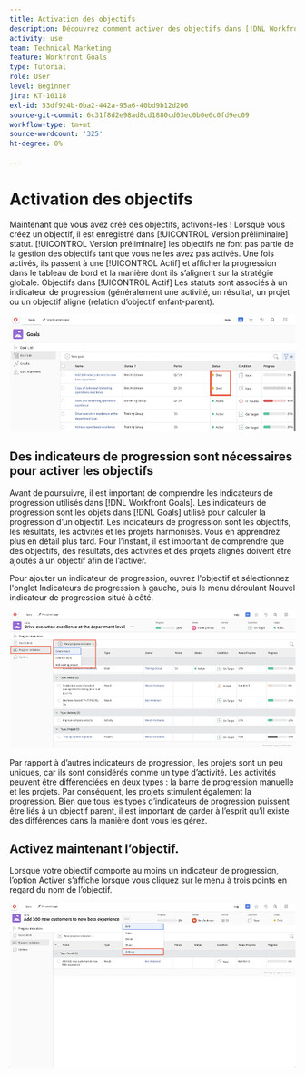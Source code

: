 ```yaml
---
title: Activation des objectifs
description: Découvrez comment activer des objectifs dans [!DNL Workfront Goals] une fois que vous les avez créés.
activity: use
team: Technical Marketing
feature: Workfront Goals
type: Tutorial
role: User
level: Beginner
jira: KT-10118
exl-id: 53df924b-0ba2-442a-95a6-40bd9b12d206
source-git-commit: 6c31f8d2e98ad8cd1880cd03ec0b0e6c0fd9ec09
workflow-type: tm+mt
source-wordcount: '325'
ht-degree: 0%

---
```


# Activation des objectifs

Maintenant que vous avez créé des objectifs, activons-les ! Lorsque vous créez un objectif, il est enregistré dans [!UICONTROL Version préliminaire] statut. [!UICONTROL Version préliminaire] les objectifs ne font pas partie de la gestion des objectifs tant que vous ne les avez pas activés. Une fois activés, ils passent à une [!UICONTROL Actif] et afficher la progression dans le tableau de bord et la manière dont ils s’alignent sur la stratégie globale. Objectifs dans [!UICONTROL Actif] Les statuts sont associés à un indicateur de progression (généralement une activité, un résultat, un projet ou un objectif aligné (relation d’objectif enfant-parent).

![Capture d’écran d’un objectif dans l’état Brouillon des objectifs de Workfront](assets/04-workfront-goals-activate-goals.png)

## Des indicateurs de progression sont nécessaires pour activer les objectifs

Avant de poursuivre, il est important de comprendre les indicateurs de progression utilisés dans [!DNL Workfront Goals]. Les indicateurs de progression sont les objets dans [!DNL Goals] utilisé pour calculer la progression d’un objectif. Les indicateurs de progression sont les objectifs, les résultats, les activités et les projets harmonisés. Vous en apprendrez plus en détail plus tard. Pour l’instant, il est important de comprendre que des objectifs, des résultats, des activités et des projets alignés doivent être ajoutés à un objectif afin de l’activer.

Pour ajouter un indicateur de progression, ouvrez l&#39;objectif et sélectionnez l&#39;onglet Indicateurs de progression à gauche, puis le menu déroulant Nouvel indicateur de progression situé à côté.

![Capture d’écran montrant les résultats, les activités et les projets, ainsi que les indicateurs de progression des objectifs.](assets/05-workfront-goals-progress-indicators.png)

Par rapport à d’autres indicateurs de progression, les projets sont un peu uniques, car ils sont considérés comme un type d’activité. Les activités peuvent être différenciées en deux types : la barre de progression manuelle et les projets. Par conséquent, les projets stimulent également la progression. Bien que tous les types d’indicateurs de progression puissent être liés à un objectif parent, il est important de garder à l’esprit qu’il existe des différences dans la manière dont vous les gérez.

## Activez maintenant l’objectif.

Lorsque votre objectif comporte au moins un indicateur de progression, l’option Activer s’affiche lorsque vous cliquez sur le menu à trois points en regard du nom de l’objectif.

![Capture d’écran montrant comment activer un objectif.](assets/activate-a-goal-with-a-result.png)
